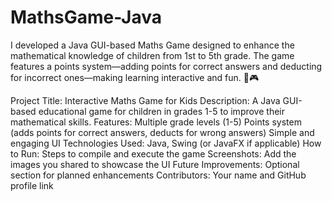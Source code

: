 # MathsGame-Java
I developed a Java GUI-based Maths Game designed to enhance the mathematical knowledge of children from 1st to 5th grade. The game features a points system—adding points for correct answers and deducting for incorrect ones—making learning interactive and fun. 🚀🎮 

Project Title: Interactive Maths Game for Kids
Description: A Java GUI-based educational game for children in grades 1-5 to improve their mathematical skills.
Features:
Multiple grade levels (1-5)
Points system (adds points for correct answers, deducts for wrong answers)
Simple and engaging UI
Technologies Used: Java, Swing (or JavaFX if applicable)
How to Run: Steps to compile and execute the game
Screenshots: Add the images you shared to showcase the UI
Future Improvements: Optional section for planned enhancements
Contributors: Your name and GitHub profile link
